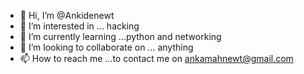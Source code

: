 - 👋 Hi, I’m @Ankidenewt
- 👀 I’m interested in ... hacking
- 🌱 I’m currently learning ...python and networking
- 💞️ I’m looking to collaborate on ... anything
- 📫 How to reach me ...to contact me on ankamahnewt@gmail.com

<!---
Ankidenewt/Ankidenewt is a ✨ special ✨ repository because its `README.md` (this file) appears on your GitHub profile.
You can click the Preview link to take a look at your changes.
--->
